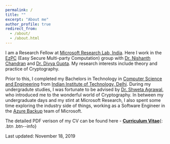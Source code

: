 ```yaml
---
permalink: /
title: ""
excerpt: "About me"
author_profile: true
redirect_from: 
  - /about/
  - /about.html
---
```


I am a Research Fellow at [Microsoft Research Lab, India](https://www.microsoft.com/en-us/research/lab/microsoft-research-india/). Here I work in the [EzPC](https://www.microsoft.com/en-us/research/project/ezpc-easy-secure-multi-party-computation/) (Easy Secure Multi-party Computation) group with [Dr. Nishanth Chandran](https://www.microsoft.com/en-us/research/people/nichandr/) and [Dr. Divya Gupta](https://www.microsoft.com/en-us/research/people/digup/). My research interests include theory and practice of Cryptography. 

Prior to this, I completed my Bachelors in Technology in [Computer Science and Engineering](http://www.cse.iitd.ac.in/) from [Indian Institute of Technology, Delhi](http://www.iitd.ac.in/). During my undergradute studies, I was fortunate to be advised by [Dr. Shweta Agrawal](http://www.cse.iitm.ac.in/~shwetaag/index.html), who introduced me to the wonderful world of Cryptography. In between my undergraduate days and my stint at Microsoft Research, I also spent some time exploring the industry side of things, working as a Software Engineer in the [Azure Backup](https://azure.microsoft.com/en-in/services/backup/) team of Microsoft.

The detailed PDF verison of my CV can be found here - [__Curriculum Vitae__](\files\Nishant_Academic_CV.pdf){: .btn .btn--info}

Last updated: November 18, 2019